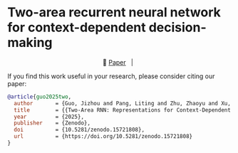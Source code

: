 # Two-area recurrent neural network for context-dependent decision-making

<p align="center">
  📄 <a href="https://aster2024.github.io/assets/pdf/2aRNN_report.pdf" target="_blank">Paper</a> &nbsp; | &nbsp;
</p>


If you find this work useful in your research, please consider citing our paper:

```bibtex
@article{guo2025two,
  author       = {Guo, Jizhou and Pang, Liting and Zhu, Zhaoyu and Xu, Ziyi},
  title        = {{Two-Area RNN: Representations for Context-Dependent Decisions}},
  year         = {2025},
  publisher    = {Zenodo},
  doi          = {10.5281/zenodo.15721808},
  url          = {https://doi.org/10.5281/zenodo.15721808}
}
```
